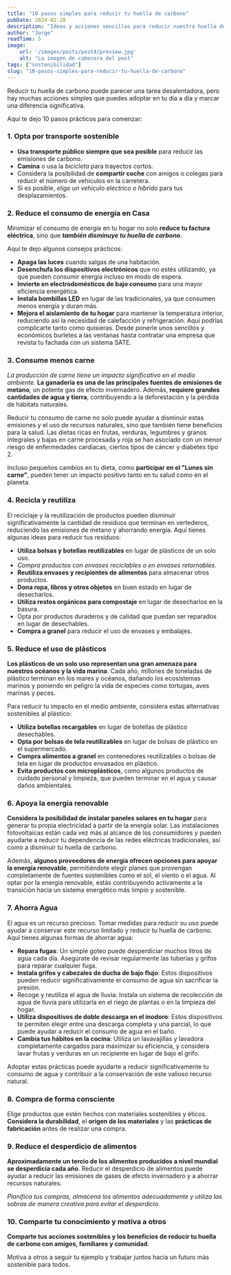 ```yaml
---
title: "10 pasos simples para reducir tu huella de carbono"
pubDate: 2024-02-28
description: "Ideas y acciones sencillas para reducir nuestra huella de carbono"
author: "Jorge"
readTime: 5
image:
    url: '/images/posts/post4/preview.jpg'
    alt: "La imagen de cabecera del post"
tags: ["sostenibilidad"]
slug: "10-pasos-simples-para-reducir-tu-huella-de-carbono"
---
```



Reducir tu huella de carbono puede parecer una tarea desalentadora, pero hay muchas acciones simples que puedes adoptar en tu día a día y marcar una diferencia significativa. 

Aquí te dejo 10 pasos prácticos para comenzar:

### 1. Opta por transporte sostenible

   - **Usa transporte público siempre que sea posible** para reducir las emisiones de carbono.
   - **Camina** o usa la _bicicleta_ para trayectos cortos.
   - Considera la posibilidad de **compartir coche** con amigos o colegas para reducir el número de vehículos en la carretera.
   - Si es posible, _elige un vehículo eléctrico o híbrido_ para tus desplazamientos.

### 2. Reduce el consumo de energía en Casa

   Minimizar el consumo de energía en tu hogar no solo **reduce tu factura eléctrica**, sino que _**también disminuye tu huella de carbono**_. 
   
Aquí te dejo algunos consejos prácticos:

* **Apaga las luces** cuando salgas de una habitación.
* **Desenchufa los dispositivos electrónicos** que no estés utilizando, ya que pueden consumir energía incluso en modo de espera.
* **Invierte en electrodomésticos de bajo consumo** para una mayor eficiencia energética.
* **Instala bombillas LED** en lugar de las tradicionales, ya que consumen menos energía y duran más.
* **Mejora el aislamiento de tu hogar** para mantener la temperatura interior, reduciendo así la necesidad de calefacción y refrigeración. Aquí podrías complicarte tanto como quisieras. Desde ponerle unos sencillos y económicos burletes a las ventanas hasta contratar una empresa que revista tu fachada con un sistema SATE.

### 3. Consume menos carne

   _La producción de carne tiene un impacto significativo en el medio ambiente._ **La ganadería es una de las principales fuentes de emisiones de metano**, un potente gas de efecto invernadero. Además, **requiere grandes cantidades de agua y tierra**, contribuyendo a la deforestación y la pérdida de hábitats naturales.

Reducir tu consumo de carne no solo puede ayudar a disminuir estas emisiones y el uso de recursos naturales, sino que también tiene beneficios para la salud. Las dietas ricas en frutas, verduras, legumbres y granos integrales y bajas en carne procesada y roja se han asociado con un menor riesgo de enfermedades cardíacas, ciertos tipos de cáncer y diabetes tipo 2.

Incluso pequeños cambios en tu dieta, como **participar en el "Lunes sin carne"**, pueden tener un impacto positivo tanto en tu salud como en el planeta.

### 4. Recicla y reutiliza

   El reciclaje y la reutilización de productos pueden disminuir significativamente la cantidad de residuos que terminan en vertederos, reduciendo las emisiones de metano y ahorrando energía. Aquí tienes algunas ideas para reducir tus residuos:

* **Utiliza bolsas y botellas reutilizables** en lugar de plásticos de un solo uso.
* _Compra productos con envases reciclables o en envases retornables_.
* **Reutiliza envases y recipientes de alimentos** para almacenar otros productos.
* **Dona ropa, libros y otros objetos** en buen estado en lugar de desecharlos.
* **Utiliza restos orgánicos para compostaje** en lugar de desecharlos en la basura.
* Opta por productos duraderos y de calidad que puedan ser reparados en lugar de desechables.
* **Compra a granel** para reducir el uso de envases y embalajes.

### 5. Reduce el uso de plásticos

   **Los plásticos de un solo uso representan una gran amenaza para nuestros océanos y la vida marina**. Cada año, millones de toneladas de plástico terminan en los mares y océanos, dañando los ecosistemas marinos y poniendo en peligro la vida de especies como tortugas, aves marinas y peces.

Para reducir tu impacto en el medio ambiente, considera estas alternativas sostenibles al plástico:

* **Utiliza botellas recargables** en lugar de botellas de plástico desechables.
* **Opta por bolsas de tela reutilizables** en lugar de bolsas de plástico en el supermercado.
* **Compra alimentos a granel** en contenedores reutilizables o bolsas de tela en lugar de productos envasados en plástico.
* **Evita productos con microplásticos**, como algunos productos de cuidado personal y limpieza, que pueden terminar en el agua y causar daños ambientales.

### 6. Apoya la energía renovable

   **Considera la posibilidad de instalar paneles solares en tu hogar** para generar tu propia electricidad a partir de la energía solar. Las instalaciones fotovoltaicas están cada vez más al alcance de los consumidores y pueden ayudarte a reducir tu dependencia de las redes eléctricas tradicionales, así como a disminuir tu huella de carbono.

Además, **algunos proveedores de energía ofrecen opciones para apoyar la energía renovable**, permitiéndote elegir planes que provengan completamente de fuentes sostenibles como el sol, el viento o el agua. Al optar por la energía renovable, estás contribuyendo activamente a la transición hacia un sistema energético más limpio y sostenible.

### 7. Ahorra Agua

   El agua es un recurso precioso. Tomar medidas para reducir su uso puede ayudar a conservar este recurso limitado y reducir tu huella de carbono. Aquí tienes algunas formas de ahorrar agua:

* **Repara fugas**: Un simple goteo puede desperdiciar muchos litros de agua cada día. Asegúrate de revisar regularmente las tuberías y grifos para reparar cualquier fuga.
* **Instala grifos y cabezales de ducha de bajo flujo**: Estos dispositivos pueden reducir significativamente el consumo de agua sin sacrificar la presión.
* Recoge y reutiliza el agua de lluvia: Instala un sistema de recolección de agua de lluvia para utilizarla en el riego de plantas o en la limpieza del hogar.
* **Utiliza dispositivos de doble descarga en el inodoro**: Estos dispositivos te permiten elegir entre una descarga completa y una parcial, lo que puede ayudar a reducir el consumo de agua en el baño.
* **Cambia tus hábitos en la cocina**: Utiliza un lavavajillas y lavadora completamente cargados para maximizar su eficiencia, y considera lavar frutas y verduras en un recipiente en lugar de bajo el grifo.

Adoptar estas prácticas puede ayudarte a reducir significativamente tu consumo de agua y contribuir a la conservación de este valioso recurso natural.

### 8. Compra de forma consciente

   Elige productos que estén hechos con materiales sostenibles y éticos. **Considera la durabilidad**, el **origen de los materiales** y las **prácticas de fabricación** antes de realizar una compra.

### 9. Reduce el desperdicio de alimentos

   **Aproximadamente un tercio de los alimentos producidos a nivel mundial se desperdicia cada año**. Reducir el desperdicio de alimentos puede ayudar a reducir las emisiones de gases de efecto invernadero y a ahorrar recursos naturales. 
   
_Planifica tus compras, almacena los alimentos adecuadamente y utiliza las sobras de manera creativa para evitar el desperdicio_.

### 10. Comparte tu conocimiento y motiva a otros

**Comparte tus acciones sostenibles y los beneficios de reducir tu huella de carbono con amigos, familiares y comunidad**. 

Motiva a otros a seguir tu ejemplo y trabajar juntos hacia un futuro más sostenible para todos.